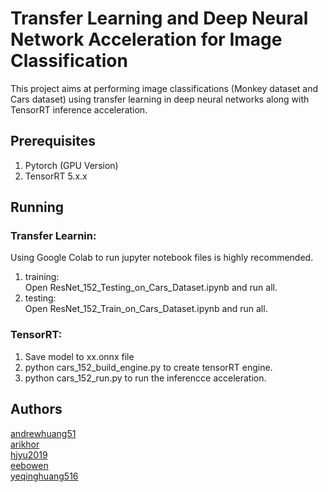 # Transfer Learning and Deep Neural Network Acceleration for Image Classification

This project aims at performing image classifications (Monkey dataset and Cars dataset) using transfer learning in deep neural networks along with TensorRT inference acceleration. 

## Prerequisites

1. Pytorch (GPU Version)
2. 	TensorRT 5.x.x

## Running
### Transfer Learnin:
Using Google Colab to run jupyter notebook files is highly recommended.  
1. training:  
Open ResNet_152_Testing_on_Cars_Dataset.ipynb and run all.  
2. testing:  
Open ResNet_152_Train_on_Cars_Dataset.ipynb and run all.  
### TensorRT:  
1. Save model to xx.onnx file
2. python cars_152_build_engine.py to create tensorRT engine.
3. python cars_152_run.py to run the inferencce acceleration.

## Authors
[andrewhuang51](https://github.com/andrewhuang51)  
[arikhor](https://github.com/arikhor)  
[hjyu2019](https://github.com/hjyu2019)  
[eebowen](https://github.com/eebowen)  
[yeqinghuang516](https://github.com/yeqinghuang516)  
